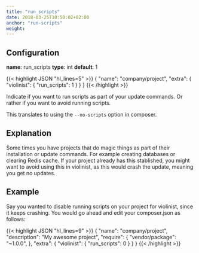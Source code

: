 ```yaml
---
title: "run_scripts"
date: 2018-03-25T10:50:02+02:00
anchor: "run-scripts"
weight:
---
```


## Configuration

__name__: run_scripts
__type__: int
__default__: 1

{{< highlight JSON "hl_lines=5" >}}
{
  "name": "company/project",
  "extra": {
    "violinist": {
      "run_scripts": 1
    }
  }
}
{{< /highlight >}}

Indicate if you want to run scripts as part of your update commands. Or rather if you want to avoid running scripts.

This translates to using the `--no-scripts` option in composer.

## Explanation

Some times you have projects that do magic things as part of their installation or update commands. For example creating databases or clearing Redis cache. If your project already has this stablished, you might want to avoid using this in violinist, as this would crash the update, meaning you get no updates.

## Example

Say you wanted to disable running scripts on your project for violinist, since it keeps crashing. You would go ahead and edit your composer.json as follows:

{{< highlight JSON "hl_lines=9" >}}
{
  "name": "company/project",
  "description": "My awesome project",
  "require": {
    "vendor/package": "~1.0.0",
  },
  "extra": {
    "violinist": {
      "run_scripts": 0
    }
  }
}
{{< /highlight >}}

